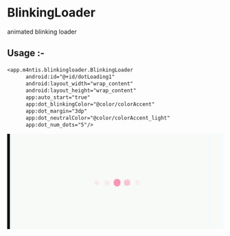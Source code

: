 # BlinkingLoader
animated blinking loader

## Usage :-
```
<app.m4ntis.blinkingloader.BlinkingLoader
      android:id="@+id/dotLoading1"
      android:layout_width="wrap_content"
      android:layout_height="wrap_content"
      app:auto_start="true"
      app:dot_blinkingColor="@color/colorAccent"
      app:dot_margin="3dp"
      app:dot_neutralColor="@color/colorAccent_light"
      app:dot_num_dots="5"/>
```
      
![ScreenShot](/screenshot/screenshot.gif)
